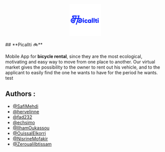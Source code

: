 <p align="center">
  <img src="https://github.com/SafiMehdi/Picallti/blob/master/app/src/main/res/drawable/picallti_logo.png" width="20%"/>
</p>
## **Picallti  🚲**

Mobile App for **bicycle rental**, since they are the most ecological, motivating and easy way to move from one place to another. Our virtual market gives the possibility to the owner to rent out his vehicle, and to the applicant to easily find the one he wants to have for the period he wants. test
## **Authors :**

- [@SafiMehdi](https://www.github.com/SafiMehdi)
- [@hervelinne](https://www.github.com/hervelinne)
- [@fad232](https://www.github.com/fad232)
- [@echsimo](https://www.github.com/echsimo)
- [@IlhamOukassou](https://www.github.com/IlhamOukassou)
- [@OuissalElkorri](https://github.com/ouissal-elkorri)
- [@NisrineMofakir](https://github.com/nisrinemofakir)
- [@ZeroualiIbtissam](https://github.com/ibtissamZEROUALI)
